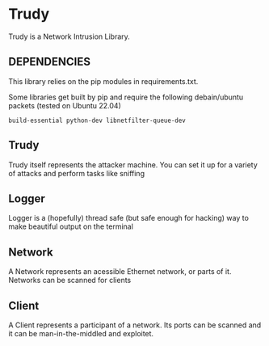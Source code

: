 # Trudy
Trudy is a Network Intrusion Library.

## DEPENDENCIES
This library relies on the pip modules in requirements.txt.

Some libraries get built by pip and require the following debain/ubuntu packets (tested on Ubuntu 22.04)

```
build-essential python-dev libnetfilter-queue-dev
```

## Trudy
Trudy itself represents the attacker machine. You can set it up for a variety of attacks and perform tasks like sniffing

## Logger
Logger is a (hopefully) thread safe (but safe enough for hacking) way to make beautiful output on the terminal

## Network
A Network represents an acessible Ethernet network, or parts of it. Networks can be scanned for clients

## Client
A Client represents a participant of a network. Its ports can be scanned and it can be man-in-the-middled and exploitet.